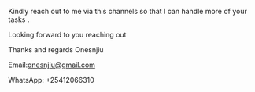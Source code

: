 Kindly reach out to me via this channels so that I can handle more of your tasks .

Looking forward to you reaching out

Thanks and regards Onesnjiu

Email:onesnjiu@gmail.com

WhatsApp: +25412066310

